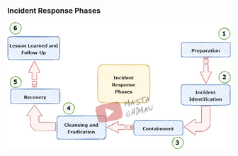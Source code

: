 ### Incident Response Phases

![](https://raw.githubusercontent.com/gh1mau/IRH/main/img/irh-phases.png)